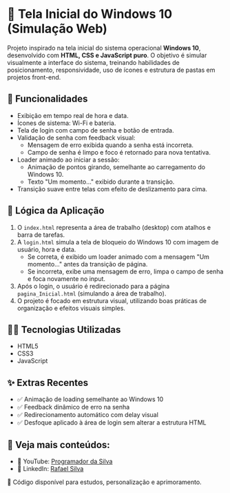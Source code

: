 # 📜 Tela Inicial do Windows 10 (Simulação Web)

Projeto inspirado na tela inicial do sistema operacional **Windows 10**, desenvolvido com **HTML, CSS e JavaScript puro**. O objetivo é simular visualmente a interface do sistema, treinando habilidades de posicionamento, responsividade, uso de ícones e estrutura de pastas em projetos front-end.

## 🚀 Funcionalidades

- Exibição em tempo real de hora e data.
- Ícones de sistema: Wi-Fi e bateria.
- Tela de login com campo de senha e botão de entrada.
- Validação de senha com feedback visual:
    - Mensagem de erro exibida quando a senha está incorreta.
    - Campo de senha é limpo e foco é retornado para nova tentativa.
- Loader animado ao iniciar a sessão:
    - Animação de pontos girando, semelhante ao carregamento do Windows 10.
    - Texto "Um momento..." exibido durante a transição.
- Transição suave entre telas com efeito de deslizamento para cima.

## 🧠 Lógica da Aplicação

1. O `index.html` representa a área de trabalho (desktop) com atalhos e barra de tarefas.
2. A `login.html` simula a tela de bloqueio do Windows 10 com imagem de usuário, hora e data.
    - Se correta, é exibido um loader animado com a mensagem "Um momento..." antes da transição de página.
    - Se incorreta, exibe uma mensagem de erro, limpa o campo de senha e foca novamente no input.
3. Após o login, o usuário é redirecionado para a página `pagina_Inicial.html` (simulando a área de trabalho).
4. O projeto é focado em estrutura visual, utilizando boas práticas de organização e efeitos visuais simples.

## 👨‍💻 Tecnologias Utilizadas

- HTML5  
- CSS3  
- JavaScript

## ✨ Extras Recentes

- ✅ Animação de loading semelhante ao Windows 10
- ✅ Feedback dinâmico de erro na senha
- ✅ Redirecionamento automático com delay visual
- ✅ Desfoque aplicado à área de login sem alterar a estrutura HTML

## 🔗 Veja mais conteúdos:

- 🎥 YouTube: [Programador da Silva](https://www.youtube.com/@ProgramadordaSilva)
- 💼 LinkedIn: [Rafael Silva](https://www.linkedin.com/in/rafaelsantana27)

📂 Código disponível para estudos, personalização e aprimoramento.
